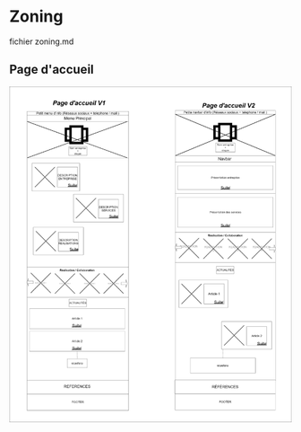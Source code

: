 # Zoning

fichier zoning.md

## Page d'accueil

![Zoning page accueil](1.Zoning%20page%20accueil.jpg)
